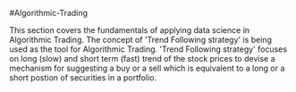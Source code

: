 #Algorithmic-Trading

This section covers the fundamentals of applying data science in Algorithmic Trading.
The concept of 'Trend Following strategy' is being used as the tool for Algorithmic Trading.
'Trend Following strategy' focuses on long (slow) and short term (fast) trend of the stock prices to devise a mechanism for suggesting a buy or a sell which is equivalent to a long or a short postion of securities in a portfolio.
